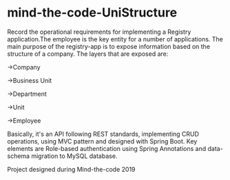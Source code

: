 # mind-the-code-UniStructure

Record the operational requirements for implementing a Registry application.The employee is the key entity for a number of applications.
The main purpose of the registry-app is to expose information based on the structure of a company. The layers that are exposed are:

  ->Company
  
  ->Business Unit
  
  ->Department
  
  ->Unit
  
  ->Employee
  
Basically, it's an API following REST standards, implementing CRUD operations, using MVC pattern and designed with Spring Boot.
Key elements are Role-based authentication using Spring Annotations and data-schema migration to MySQL database.

Project designed during Mind-the-code 2019
